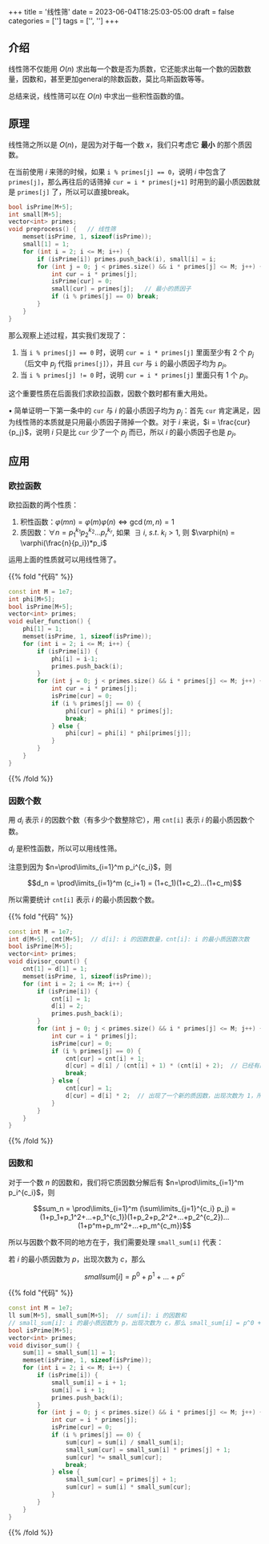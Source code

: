 +++
title = '线性筛'
date = 2023-06-04T18:25:03-05:00
draft = false
categories = ['']
tags = ['', '']
+++


## 介绍

线性筛不仅能用 $O(n)$ 求出每一个数是否为质数，它还能求出每一个数的因数数量，因数和，甚至更加general的除数函数，莫比乌斯函数等等。

总结来说，线性筛可以在 $O(n)$ 中求出一些积性函数的值。


## 原理

线性筛之所以是 $O(n)$，是因为对于每一个数 $x$，我们只考虑它 **最小** 的那个质因数。

在当前使用 $i$ 来筛的时候，如果 `i % primes[j] == 0`，说明 $i$ 中包含了 `primes[j]`，那么再往后的话筛掉 `cur = i * primes[j+1]` 时用到的最小质因数就是 `primes[j]` 了，所以可以直接break。

```cpp
bool isPrime[M+5];
int small[M+5];
vector<int> primes;
void preprocess() {   // 线性筛
    memset(isPrime, 1, sizeof(isPrime));
    small[1] = 1;
    for (int i = 2; i <= M; i++) {
        if (isPrime[i]) primes.push_back(i), small[i] = i;
        for (int j = 0; j < primes.size() && i * primes[j] <= M; j++) {
            int cur = i * primes[j];
            isPrime[cur] = 0;
            small[cur] = primes[j];   // 最小的质因子
            if (i % primes[j] == 0) break;
        }
    }
}
```

那么观察上述过程，其实我们发现了：

1. 当 `i % primes[j] == 0` 时，说明 `cur = i * primes[j]` 里面至少有 $2$ 个 $p_j$（后文中 $p_j$ 代指 `primes[j]`），并且 `cur` 与 `i` 的最小质因子均为 $p_j$。
2. 当 `i % primes[j] != 0` 时，说明 `cur = i * primes[j]` 里面只有 $1$ 个 $p_j$。

这个重要性质在后面我们求欧拉函数，因数个数时都有重大用处。

• 简单证明一下第一条中的 `cur` 与 $i$ 的最小质因子均为 $p_j$：首先 `cur` 肯定满足，因为线性筛的本质就是只用最小质因子筛掉一个数。对于 $i$ 来说，$i = \frac{cur}{p_j}$，说明 $i$ 只是比 `cur` 少了一个 $p_j$ 而已，所以 $i$ 的最小质因子也是 $p_j$。

## 应用

### 欧拉函数

欧拉函数的两个性质：

1. 积性函数：$\varphi(mn) = \varphi(m)\varphi(n) \iff \gcd(m,n) = 1$
2. 质因数：$\forall n = p_1^{k_1}p_2^{k_2}...p_r^{k_r}$, 如果 $~\exists ~i, ~s.t. ~k_i > 1$, 则 $\varphi(n) = \varphi(\frac{n}{p_i})*p_i$

运用上面的性质就可以用线性筛了。

{{% fold "代码" %}}

```cpp
const int M = 1e7;
int phi[M+5];
bool isPrime[M+5];
vector<int> primes;
void euler_function() {
    phi[1] = 1;
    memset(isPrime, 1, sizeof(isPrime));
    for (int i = 2; i <= M; i++) {
        if (isPrime[i]) {
            phi[i] = i-1;
            primes.push_back(i);
        }
        for (int j = 0; j < primes.size() && i * primes[j] <= M; j++) {
            int cur = i * primes[j];
            isPrime[cur] = 0;
            if (i % primes[j] == 0) {
                phi[cur] = phi[i] * primes[j];
                break;
            } else {
                phi[cur] = phi[i] * phi[primes[j]];
            }
        }
    }
}
```

{{% /fold %}}


### 因数个数

用 $d_i$ 表示 $i$ 的因数个数（有多少个数整除它），用 `cnt[i]` 表示 $i$ 的最小质因数个数。

$d_i$ 是积性函数，所以可以用线性筛。

注意到因为 $n=\prod\limits_{i=1}^m p_i^{c_i}$，则 

$$d_n = \prod\limits_{i=1}^m (c_i+1) = (1+c_1)(1+c_2)...(1+c_m)$$

所以需要统计 `cnt[i]` 表示 $i$ 的最小质因数个数。

{{% fold "代码" %}}

```cpp
const int M = 1e7;
int d[M+5], cnt[M+5];  // d[i]: i 的因数数量，cnt[i]: i 的最小质因数次数
bool isPrime[M+5];
vector<int> primes;
void divisor_count() {
    cnt[1] = d[1] = 1;
    memset(isPrime, 1, sizeof(isPrime));
    for (int i = 2; i <= M; i++) {
        if (isPrime[i]) {
            cnt[i] = 1;
            d[i] = 2;
            primes.push_back(i);
        }
        for (int j = 0; j < primes.size() && i * primes[j] <= M; j++) {
            int cur = i * primes[j];
            isPrime[cur] = 0;
            if (i % primes[j] == 0) {
                cnt[cur] = cnt[i] + 1;
                d[cur] = d[i] / (cnt[i] + 1) * (cnt[i] + 2);  // 已经有的质因数，所以把原来的次数+1除掉，再乘上次数+2
                break;
            } else {
                cnt[cur] = 1;
                d[cur] = d[i] * 2;  // 出现了一个新的质因数，出现次数为 1，所以直接 *2
            }
        }
    }
}
```

{{% /fold %}}


### 因数和

对于一个数 $n$ 的因数和，我们将它质因数分解后有 $n=\prod\limits_{i=1}^m p_i^{c_i}$，则 

$$sum_n = \prod\limits_{i=1}^m (\sum\limits_{j=1}^{c_i} p_j) = (1+p_1+p_1^2+...+p_1^{c_1})(1+p_2+p_2^2+...+p_2^{c_2})...(1+p^m+p_m^2+...+p_m^{c_m})$$

所以与因数个数不同的地方在于，我们需要处理 `small_sum[i]` 代表：

若 $i$ 的最小质因数为 $p$，出现次数为 $c$，那么 

$$smallsum[i] = p^0 + p^1 + ... + p^c$$


{{% fold "代码" %}}

```cpp
const int M = 1e7;
ll sum[M+5], small_sum[M+5];  // sum[i]: i 的因数和
// small_sum[i]: i 的最小质因数为 p，出现次数为 c，那么 small_sum[i] = p^0 + p^1 + ... + p^c
bool isPrime[M+5];
vector<int> primes;
void divisor_sum() {
    sum[1] = small_sum[1] = 1;
    memset(isPrime, 1, sizeof(isPrime));
    for (int i = 2; i <= M; i++) {
        if (isPrime[i]) {
            small_sum[i] = i + 1;
            sum[i] = i + 1;
            primes.push_back(i);
        }
        for (int j = 0; j < primes.size() && i * primes[j] <= M; j++) {
            int cur = i * primes[j];
            isPrime[cur] = 0;
            if (i % primes[j] == 0) {
                sum[cur] = sum[i] / small_sum[i];
                small_sum[cur] = small_sum[i] * primes[j] + 1;
                sum[cur] *= small_sum[cur];
                break;
            } else {
                small_sum[cur] = primes[j] + 1;
                sum[cur] = sum[i] * small_sum[cur];
            }
        }
    }
}
```

{{% /fold %}}

